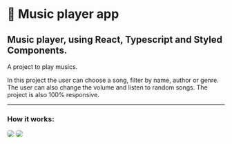 🎵 Music player app
=========================

## Music player, using React, Typescript and Styled Components.

<p>A project to play musics.</p>
<p>In this project the user can choose a song, filter by name, author or genre. The user can also change the
volume and listen to random songs. The project is also 100% responsive.</p>



---------------------------

### How it works: 

<img  style="border-radius: 5px" src="./screenshots/github/gif1.gif">
<img  style="border-radius: 5px" src="./screenshots/github/gif2.gif">
